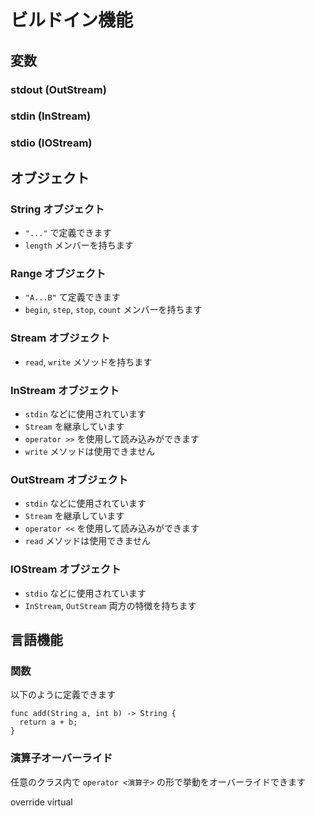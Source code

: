 # ビルドイン機能

## 変数

### stdout (OutStream)
### stdin (InStream)
### stdio (IOStream)

## オブジェクト

### String オブジェクト

- `"..."` で定義できます
- `length` メンバーを持ちます

### Range オブジェクト

- `"A...B"` て定義できます
- `begin`, `step`, `stop`, `count` メンバーを持ちます

### Stream オブジェクト

- `read`, `write` メソッドを持ちます

### InStream オブジェクト

- `stdin` などに使用されています
- `Stream` を継承しています
- `operator >>` を使用して読み込みができます
- `write` メソッドは使用できません

### OutStream オブジェクト

- `stdin` などに使用されています
- `Stream` を継承しています
- `operator <<` を使用して読み込みができます
- `read` メソッドは使用できません

### IOStream オブジェクト

- `stdio` などに使用されています
- `InStream`, `OutStream` 両方の特徴を持ちます

## 言語機能

### 関数

以下のように定義できます
```plain
func add(String a, int b) -> String {
  return a + b;
}
```

### 演算子オーバーライド

任意のクラス内で `operator <演算子>` の形で挙動をオーバーライドできます

override
virtual